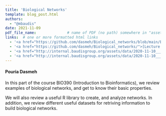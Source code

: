 ```yaml
---
title: 'Biological Networks'
template: blog_post.html
authors:
  - "@mbaudis"
date: 2021-11-09
pdf_file_name: 				# name of PDF (no path) somewhere in "assets"; auto-linked
links:  # one or more formatted html links
  - '<a href="https://github.com/dasmeh/Biological_networks/blob/main/Bio390_Pouria_Dasmeh.pdf">[Slides]</a> (PDF)'
  - '<a href="https://github.com/dasmeh/Biological_networks/">[Lecture Repo]</a>'
  - '<a href="http://internal.baudisgroup.org/assets/data/2020-11-10___Gabriel-Schweizer__Biological-Networks__UZH-BIO390-HS20-lecture-08.pdf">[2020 lecture slides] (Gabriel Schweizer)</a>'
  - '<a href="http://internal.baudisgroup.org/assets/data/2020-11-10___Gabriel-Schweizer__Biological-Networks__UZH-BIO390-HS20-lecture-08-exercises.pdf">[2020 exercises] (Gabriel Schweizer)</a>'
---
```


#### Pouria Dasmeh

In this part of the course BIO390 (Introduction to Bioinformatics), we review examples of biological networks, and get to know their basic properties. 

<!--more-->

We will also review a useful R library to create, and analyze networks. In addition, we review different useful datasets for retriving information to build biological networks.


